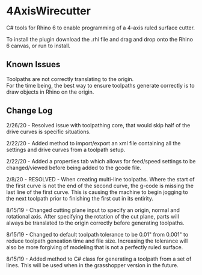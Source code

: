 # 4AxisWirecutter
C# tools for Rhino 6 to enable programming of a 4-axis ruled surface cutter.

To install the plugin download the .rhi file and drag and drop onto the Rhino 6 canvas, or run to install.

<h2>Known Issues</h2>

Toolpaths are not correctly translating to the origin.  
For the time being, the best way to ensure toolpaths generate correctly is to draw objects in Rhino on the origin.

<h2>Change Log</h2>
2/26/20 - Resolved issue with toolpathing core, that would skip half of the drive curves is specific situations.
</p>
2/22/20 - Added method to import/export an xml file containing all the settings and drive curves from a toolpath setup.
</p>
2/22/20 - Added a properties tab which allows for feed/speed settings to be changed/viewed before being added to the gcode file.
</p>
2/8/20 - RESOLVED - When creating multi-line toolpaths.
Where the start of the first curve is not the end of the second curve, the g-code is missing the last line of the first curve.
This is causing the machine to begin jogging to the next toolpath prior to finishing the first cut in its entirity.
</p>

8/15/19 - Changed cutting plane input to specify an origin, normal and rotational axis.  After specifying the rotation of the cut plane, parts will always be translated to the origin correctly before generating toolpaths.

8/15/19 - Changed to default toolpath tolerance to be 0.01" from 0.001" to reduce toolpath geneation time and file size.  Increasing the tolerance will also be more forgiving of modeling that is not a perfectly ruled surface.

8/15/19 - Added method to C# class for generating a toolpath from a set of lines.  This will be used when in the grasshopper version in the future.

